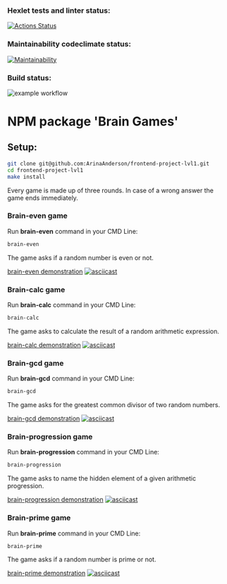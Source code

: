 ### Hexlet tests and linter status:

[![Actions Status](https://github.com/ArinaAnderson/frontend-project-lvl1/workflows/hexlet-check/badge.svg)](https://github.com/ArinaAnderson/frontend-project-lvl1/actions)

### Maintainability codeclimate status:

[![Maintainability](https://api.codeclimate.com/v1/badges/a99a88d28ad37a79dbf6/maintainability)](https://codeclimate.com/github/ArinaAnderson/frontend-project-lvl1)

### Build status:

![example workflow](https://github.com/ArinaAnderson/frontend-project-lvl1/actions/workflows/build-project.yml/badge.svg)

# NPM package 'Brain Games'

## Setup:

```sh
git clone git@github.com:ArinaAnderson/frontend-project-lvl1.git
cd frontend-project-lvl1
make install
```
Every game is made up of three rounds. In case of a wrong answer the game ends immediately.

### Brain-even game

Run **brain-even** command in your CMD Line:

```sh
brain-even
```

The game asks if a random number is even or not.

[brain-even demonstration](https://asciinema.org/a/dcqF2BuH1VxrtryT77eF6RvSX)
[![asciicast](https://asciinema.org/a/dcqF2BuH1VxrtryT77eF6RvSX.png)](https://asciinema.org/a/dcqF2BuH1VxrtryT77eF6RvSX)

### Brain-calc game

Run **brain-calc** command in your CMD Line:

```sh
brain-calc
```
The game asks to calculate the result of a random arithmetic expression.

[brain-calc demonstration](https://asciinema.org/a/b99vc1jy2fGiXgSnLmnZVS4IV)
[![asciicast](https://asciinema.org/a/b99vc1jy2fGiXgSnLmnZVS4IV.png)](https://asciinema.org/a/b99vc1jy2fGiXgSnLmnZVS4IV)

### Brain-gcd game

Run **brain-gcd** command in your CMD Line:

```sh
brain-gcd
```

The game asks for the greatest common divisor of two random numbers.

[brain-gcd demonstration](https://asciinema.org/a/d4CWDcU6lu7vH5xuEOESoVkWF)
[![asciicast](https://asciinema.org/a/d4CWDcU6lu7vH5xuEOESoVkWF.png)](https://asciinema.org/a/d4CWDcU6lu7vH5xuEOESoVkWF)

### Brain-progression game

Run **brain-progression** command in your CMD Line:

```sh
brain-progression
```

The game asks to name the hidden element of a given arithmetic progression.

[brain-progression demonstration](https://asciinema.org/a/eVemZu2yKsPbSZpqNN4wmhvWr)
[![asciicast](https://asciinema.org/a/eVemZu2yKsPbSZpqNN4wmhvWr.png)](https://asciinema.org/a/eVemZu2yKsPbSZpqNN4wmhvWr)

### Brain-prime game

Run **brain-prime** command in your CMD Line:

```sh
brain-prime
```

The game asks if a random number is prime or not.

[brain-prime demonstration](https://asciinema.org/a/ZhZJbGsSG34sn4T8Nu9LuFFBF)
[![asciicast](https://asciinema.org/a/ZhZJbGsSG34sn4T8Nu9LuFFBF.png)](https://asciinema.org/a/ZhZJbGsSG34sn4T8Nu9LuFFBF)
